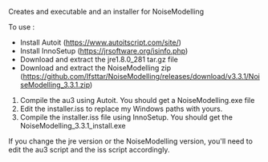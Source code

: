 Creates and executable and an installer for NoiseModelling

To use :

- Install Autoit (https://www.autoitscript.com/site/)
- Install InnoSetup (https://jrsoftware.org/isinfo.php)
- Download and extract the jre1.8.0_281 tar.gz file
- Download and extract the NoiseModelling zip (https://github.com/Ifsttar/NoiseModelling/releases/download/v3.3.1/NoiseModelling_3.3.1.zip)


1. Compile the au3 using Autoit. You should get a NoiseModelling.exe file
2. Edit the installer.iss to replace my Windows paths with yours.
3. Compile the installer.iss file using InnoSetup. You should get the NoiseModelling_3.3.1_install.exe

If you change the jre version or the NoiseModelling version, you'll need to edit the au3 script and the iss script accordingly.

